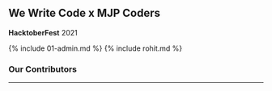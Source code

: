 ## We Write Code x MJP Coders

**HacktoberFest** 2021

{% include 01-admin.md %}
{% include rohit.md %}

### Our Contributors

---
